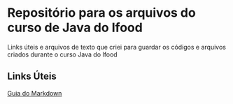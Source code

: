 # Repositório para os arquivos do curso de Java do Ifood

Links úteis e arquivos de texto que criei para guardar os códigos e arquivos criados durante o curso Java do Ifood

## Links Úteis
[Guia do Markdown](https://www.markdownguide.org/cheat-sheet/)
